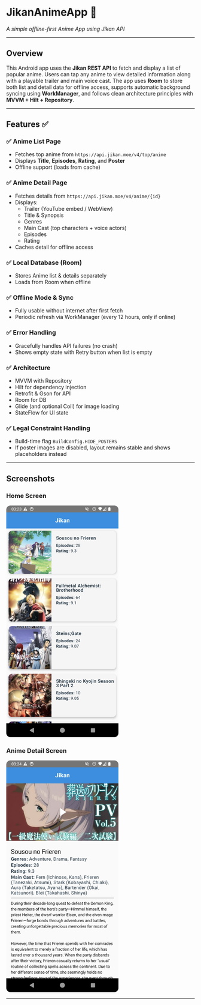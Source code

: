 # JikanAnimeApp 📱
*A simple offline-first Anime App using Jikan API*

---

## Overview

This Android app uses the **Jikan REST API** to fetch and display a list of popular anime. Users can tap any anime to view detailed information along with a playable trailer and main voice cast. The app uses **Room** to store both list and detail data for offline access, supports automatic background syncing using **WorkManager**, and follows clean architecture principles with **MVVM + Hilt + Repository**.

---

## Features ✅

### ✅ Anime List Page
- Fetches top anime from `https://api.jikan.moe/v4/top/anime`
- Displays **Title**, **Episodes**, **Rating**, and **Poster**
- Offline support (loads from cache)

### ✅ Anime Detail Page
- Fetches details from `https://api.jikan.moe/v4/anime/{id}`
- Displays:
  - Trailer (YouTube embed / WebView)
  - Title & Synopsis
  - Genres
  - Main Cast (top characters + voice actors)
  - Episodes
  - Rating
- Caches detail for offline access

### ✅ Local Database (Room)
- Stores Anime list & details separately
- Loads from Room when offline

### ✅ Offline Mode & Sync
- Fully usable without internet after first fetch
- Periodic refresh via WorkManager (every 12 hours, only if online)

### ✅ Error Handling
- Gracefully handles API failures (no crash)
- Shows empty state with Retry button when list is empty

### ✅ Architecture
- MVVM with Repository
- Hilt for dependency injection
- Retrofit & Gson for API
- Room for DB
- Glide (and optional Coil) for image loading
- StateFlow for UI state

### ✅ Legal Constraint Handling
- Build-time flag `BuildConfig.HIDE_POSTERS`
- If poster images are disabled, layout remains stable and shows placeholders instead

---

## Screenshots

### Home Screen
<img src="HomeScreen.png" width="300" />

### Anime Detail Screen
<img src="DetailsScreen.png" width="300" />

---
